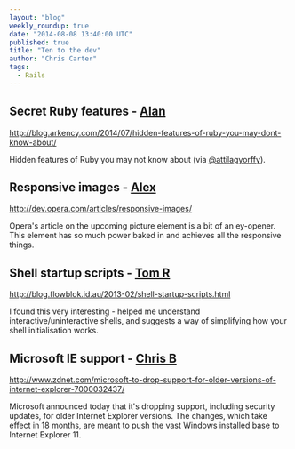 ```yaml
---
layout: "blog"
weekly_roundup: true
date: "2014-08-08 13:40:00 UTC"
published: true
title: "Ten to the dev"
author: "Chris Carter"
tags:
  - Rails
---
```


## Secret Ruby features - [Alan](http://www.unboxedconsulting.com/people/alan-thomas)

http://blog.arkency.com/2014/07/hidden-features-of-ruby-you-may-dont-know-about/

Hidden features of Ruby you may not know about (via [@attilagyorffy](https://twitter.com/attilagyorffy)).

## Responsive images - [Alex](https://twitter.com/AlexanderBobin)

http://dev.opera.com/articles/responsive-images/

Opera's article on the upcoming picture element is a bit of an ey-opener. This element has so much power baked in and achieves all the responsive things.

## Shell startup scripts - [Tom R](http://www.unboxedconsulting.com/people/tom-russell)

http://blog.flowblok.id.au/2013-02/shell-startup-scripts.html

I found this very interesting - helped me understand interactive/uninteractive shells, and suggests a way of simplifying how your shell initialisation works.

## Microsoft IE support - [Chris B](https://twitter.com/cblunt)

http://www.zdnet.com/microsoft-to-drop-support-for-older-versions-of-internet-explorer-7000032437/

Microsoft announced today that it's dropping support, including security updates, for older Internet Explorer versions. The changes, which take effect in 18 months, are meant to push the vast Windows installed base to Internet Explorer 11.
